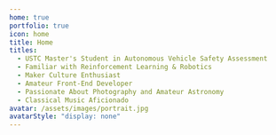 ```yaml
---
home: true
portfolio: true
icon: home
title: Home
titles:
  - USTC Master's Student in Autonomous Vehicle Safety Assessment
  - Familiar with Reinforcement Learning & Robotics
  - Maker Culture Enthusiast
  - Amateur Front-End Developer
  - Passionate About Photography and Amateur Astronomy
  - Classical Music Aficionado
avatar: /assets/images/portrait.jpg
avatarStyle: "display: none"
---
```


